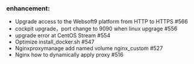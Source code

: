 ### enhancement:
- Upgrade access to the Websoft9 platform from HTTP to HTTPS #566
- cockpit upgrade，port change to 9090 when linux upgrage #556
- upgrade error at CentOS Stream #554
- Optimize install_docker.sh #547
- Nginxproxymanage add named volume nginx_custom #527
- Nginx how to dynamically apply proxy #516

